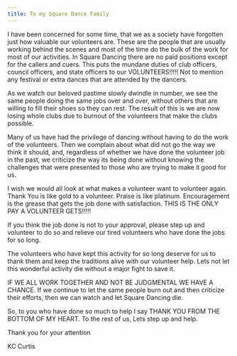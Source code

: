 ```yaml
---
title: To my Square Dance Family
---
```

I have been concerned for some time, that we as a society have forgotten just how valuable our volunteers are.  These are the people that are usually working behind the scenes and most of the time do the bulk of the work for most of our activities.
In Square Dancing there are no paid positions except for the callers and cuers.  This puts the mundane duties of club officers, council officers, and state officers to our VOLUNTEERS!!!!!  Not to mention any festival or extra dances that are attended by the dancers.

As we watch our beloved pastime slowly dwindle in number, we see the same people doing the same jobs over and over, without others that are willing to fill their shoes so they can rest.  The result of this is we are now losing whole clubs due to burnout of the volunteers that make the clubs possible.

Many of us have had the privilege of dancing without having to do the work of the volunteers.  Then we complain about what did not go the way we think it should, and, regardless of whether we have done the volunteer job in the past, we criticize the way its being done without knowing the challenges that were presented to those who are trying to make it good for us.

I wish we would all look at what makes a volunteer want to volunteer again.   Thank You is like gold to a volunteer.  Praise is like platinum.  Encouragement is the grease that gets the job done with satisfaction.  THIS IS THE ONLY PAY A VOLUNTEER GETS!!!!!

If you think the job done is not to your approval, please step up and volunteer to do so and relieve our tired volunteers who have done the jobs for so long.

The volunteers who have kept this activity for so long deserve for us to thank them and keep the traditions alive with our volunteer help.  Lets not let this wonderful activity die without a major fight to save it.  

IF WE ALL WORK TOGETHER AND NOT BE JUDGMENTAL WE HAVE A CHANCE.  If we continue to let the same people burn out and then criticize their efforts, then we can watch and let Square Dancing die.

So, to you who have done so much to help I say THANK YOU FROM THE BOTTOM OF MY HEART.  To the rest of us, Lets step up and help.

Thank you for your attention

KC Curtis
